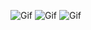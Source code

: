 

<!--
**josephAttia/josephAttia** is a ✨ _special_ ✨ repository because its `README.md` (this file) appears on your GitHub profile.

Here are some ideas to get you started:

- 🔭 I’m currently working on ...
- 🌱 I’m currently learning ...
- 👯 I’m looking to collaborate on ...
- 🤔 I’m looking for help with ...
- 💬 Ask me about ...
- 📫 How to reach me: ...
- 😄 Pronouns: ...
- ⚡ Fun fact: ...
-->

![Gif](https://im4.ezgif.com/tmp/ezgif-4-f25fa588fa16.gif)
![Gif](https://im4.ezgif.com/tmp/ezgif-4-f25fa588fa16.gif)
![Gif](https://im4.ezgif.com/tmp/ezgif-4-f25fa588fa16.gif)
